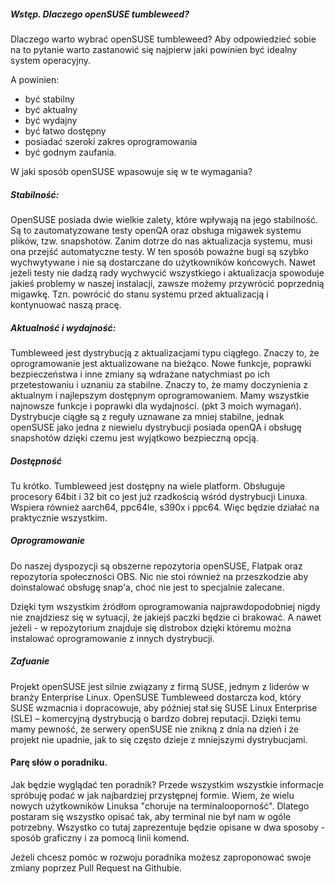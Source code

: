##### Wstęp. Dlaczego openSUSE tumbleweed?

Dlaczego warto wybrać openSUSE tumbleweed? Aby odpowiedzieć sobie na to pytanie
warto zastanowić się najpierw jaki powinien być idealny system operacyjny.

A powinien:

- być stabilny
- być aktualny
- być wydajny
- być łatwo dostępny
- posiadać szeroki zakres oprogramowania
- być godnym zaufania.

W jaki sposób openSUSE wpasowuje się w te wymagania?

##### Stabilność:

OpenSUSE posiada dwie wielkie zalety, które wpływają na jego stabilność. Są to
zautomatyzowane testy openQA oraz obsługa migawek systemu plików, tzw.
snapshotów. Zanim dotrze do nas aktualizacja systemu, musi ona przejść
automatyczne testy. W ten sposób poważne bugi są szybko wychwytywane i nie są
dostarczane do użytkowników końcowych. Nawet jeżeli testy nie dadzą rady
wychwycić wszystkiego i aktualizacja spowoduje jakieś problemy w naszej
instalacji, zawsze możemy przywrócić poprzednią migawkę. Tzn. powrócić do stanu
systemu przed aktualizacją i kontynuować naszą pracę.

##### Aktualność i wydajność:

Tumbleweed jest dystrybucją z aktualizacjami typu ciągłego. Znaczy to, że
oprogramowanie jest aktualizowane na bieżąco. Nowe funkcje, poprawki
bezpieczeństwa i inne zmiany są wdrażane natychmiast po ich przetestowaniu i
uznaniu za stabilne. Znaczy to, że mamy doczynienia z aktualnym i najlepszym
dostępnym oprogramowaniem. Mamy wszystkie najnowsze funkcje i poprawki dla
wydajności. (pkt 3 moich wymagań). Dystrybucje ciągłe są z reguły uznawane za
mniej stabilne, jednak openSUSE jako jedna z niewielu dystrybucji posiada
openQA i obsługę snapshotów dzięki czemu jest wyjątkowo bezpieczną opcją.

##### Dostępność

Tu krótko. Tumbleweed jest dostępny na wiele platform. Obsługuje procesory
64bit i 32 bit co jest już rzadkością wśród dystrybucji Linuxa. Wspiera również
aarch64, ppc64le, s390x i ppc64. Więc będzie działać na praktycznie wszystkim.

##### Oprogramowanie

Do naszej dyspozycji są obszerne repozytoria openSUSE, Flatpak oraz repozytoria
społeczności OBS. Nic nie stoi również na przeszkodzie aby doinstalować obsługę
snap'a, choć nie jest to specjalnie zalecane.

Dzięki tym wszystkim źródłom oprogramowania najprawdopodobniej nigdy nie
znajdziesz się w sytuacji, że jakiejś paczki będzie ci brakować. A nawet jeżeli
\- w repozytorium znajduje się distrobox dzięki któremu można instalować
oprogramowanie z innych dystrybucji.

##### Zafuanie

Projekt openSUSE jest silnie związany z firmą SUSE, jednym z liderów w branży
Enterprise Linux. OpenSUSE Tumbleweed dostarcza kod, który SUSE wzmacnia i
dopracowuje, aby później stał się SUSE Linux Enterprise (SLE) – komercyjną
dystrybucją o bardzo dobrej reputacji. Dzięki temu mamy pewność, że serwery
openSUSE nie znikną z dnia na dzień i że projekt nie upadnie, jak to się często
dzieje z mniejszymi dystrybucjami.

#### Parę słów o poradniku.

Jak będzie wyglądać ten poradnik? Przede wszystkim wszystkie informacje
spróbuję podać w jak najbardziej przystępnej formie. Wiem, że wielu nowych
użytkowników Linuksa "choruje na terminalooporność". Dlatego postaram się
wszystko opisać tak, aby terminal nie był nam w ogóle potrzebny. Wszystko co
tutaj zaprezentuje będzie opisane w dwa sposoby - sposób graficzny i za pomocą
linii komend.

Jeżeli chcesz pomóc w rozwoju poradnika możesz zaproponować swoje zmiany
poprzez Pull Request na Githubie.

